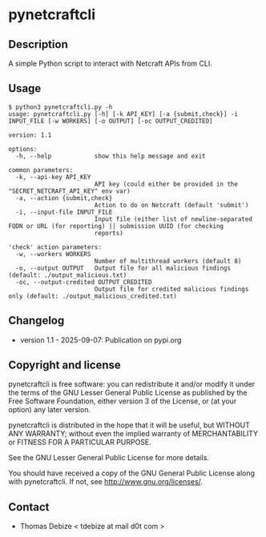 pynetcraftcli
=============

Description
-----------
A simple Python script to interact with Netcraft APIs from CLI.


Usage
-----
```
$ python3 pynetcraftcli.py -h
usage: pynetcraftcli.py [-h] [-k API_KEY] [-a {submit,check}] -i INPUT_FILE [-w WORKERS] [-o OUTPUT] [-oc OUTPUT_CREDITED]

version: 1.1

options:
  -h, --help            show this help message and exit

common parameters:
  -k, --api-key API_KEY
                        API key (could either be provided in the "SECRET_NETCRAFT_API_KEY" env var)
  -a, --action {submit,check}
                        Action to do on Netcraft (default 'submit')
  -i, --input-file INPUT_FILE
                        Input file (either list of newline-separated FQDN or URL (for reporting) || submission UUID (for checking
                        reports)

'check' action parameters:
  -w, --workers WORKERS
                        Number of multithread workers (default 8)
  -o, --output OUTPUT   Output file for all malicious findings (default: ./output_malicious.txt)
  -oc, --output-credited OUTPUT_CREDITED
                        Output file for credited malicious findings only (default: ./output_malicious_credited.txt)
```
  

Changelog
---------
* version 1.1 - 2025-09-07: Publication on pypi.org


Copyright and license
---------------------

pynetcraftcli is free software: you can redistribute it and/or modify it under the terms of the GNU Lesser General Public License as published by the Free Software Foundation, either version 3 of the License, or (at your option) any later version.

pynetcraftcli is distributed in the hope that it will be useful, but WITHOUT ANY WARRANTY; without even the implied warranty of MERCHANTABILITY or FITNESS FOR A PARTICULAR PURPOSE.  

See the GNU Lesser General Public License for more details.

You should have received a copy of the GNU General Public License along with pynetcraftcli. 
If not, see http://www.gnu.org/licenses/.

Contact
-------
* Thomas Debize < tdebize at mail d0t com >